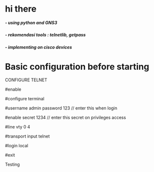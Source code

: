 <h1> hi there</h1>
<h5> - using python and GNS3 </h5>
<h5> - rekomendasi tools : telnetlib, getpass </h5>
<h5> - implementing on cisco devices </h5>

<h1>Basic configuration before starting </h1>
   <p> CONFIGURE TELNET </P>
  <p>#enable </p>
  <p>#configure terminal</p>
  <p>#username admin password 123 // enter this when login </p>
  <p>#enable secret 1234 // enter this secret on privileges access </p>
  <p>#line vty 0 4</p> 
  <p>#transport input telnet</p> 
  <p>#login local</p>
  <p>#exit</p>
  
Testing  
